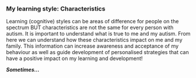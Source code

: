 ### My learning style: Characteristics

Learning (cognitive) styles can be areas of difference for people on the spectrum BUT characteristics are not the same for every person with autism. It is important to understand what is true to me and my autism. From here we can understand how these characteristics impact on me and my family. This information can increase awareness and acceptance of my behaviour as well as guide development of personalised strategies that can have a positive impact on my learning and development!

***Sometimes...***
